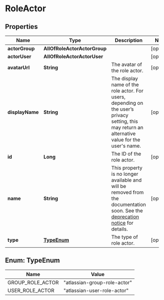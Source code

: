 # RoleActor

## Properties
Name | Type | Description | Notes
------------ | ------------- | ------------- | -------------
**actorGroup** | **AllOfRoleActorActorGroup** |  |  [optional]
**actorUser** | **AllOfRoleActorActorUser** |  |  [optional]
**avatarUrl** | **String** | The avatar of the role actor. |  [optional]
**displayName** | **String** | The display name of the role actor. For users, depending on the user’s privacy setting, this may return an alternative value for the user&#x27;s name. |  [optional]
**id** | **Long** | The ID of the role actor. |  [optional]
**name** | **String** | This property is no longer available and will be removed from the documentation soon. See the [deprecation notice](https://developer.atlassian.com/cloud/jira/platform/deprecation-notice-user-privacy-api-migration-guide/) for details. |  [optional]
**type** | [**TypeEnum**](#TypeEnum) | The type of role actor. |  [optional]

<a name="TypeEnum"></a>
## Enum: TypeEnum
Name | Value
---- | -----
GROUP_ROLE_ACTOR | &quot;atlassian-group-role-actor&quot;
USER_ROLE_ACTOR | &quot;atlassian-user-role-actor&quot;
